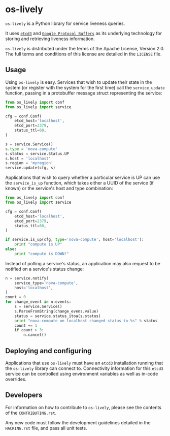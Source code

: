 # os-lively

`os-lively` is a Python library for service liveness queries.

It uses [`etcd3`](https://coreos.com/etcd/docs/latest/v2/api_v3.html) and
[`Google Protocol Buffers`](https://developers.google.com/protocol-buffers/) as
its underlying technology for storing and retrieving liveness information.

`os-lively` is distributed under the terms of the Apache
License, Version 2.0. The full terms and conditions of this
license are detailed in the `LICENSE` file.

## Usage

Using `os-lively` is easy. Services that wish to update their state in the system
(or register with the system for the first time) call the `service_update`
function, passing in a protobuffer message struct representing the service:

```python
from os_lively import conf
from os_lively import service

cfg = conf.Conf(
    etcd_host='localhost',
    etcd_port=2379,
    status_ttl=60,
)

s = service.Service()
s.type = 'nova-compute'
s.status = service.Status.UP
s.host = 'localhost'
s.region = 'myregion'
service.update(cfg, s)
```

Applications that wish to query whether a particular service is UP can use the
`service_is_up` function, which takes either a UUID of the service (if known)
or the service's host and type combination:

```python
from os_lively import conf
from os_lively import service

cfg = conf.Conf(
    etcd_host='localhost',
    etcd_port=2379,
    status_ttl=60,
)

if service.is_up(cfg, type='nova-compute', host='localhost'):
    print "compute is UP"
else:
    print "compute is DOWN!"
```

Instead of polling a service's status, an application may also request to be
notified on a service's status change:

```python
n = service.notify(
    service_type='nova-compute',
    host='localhost',
)
count = 0
for change_event in n.events:
    s = service.Service()
    s.ParseFromString(change_evens.value)
    status = service.status_itoa(s.status)
    print "nova-compute on localhost changed status to %s" % status
    count += 1
    if count > 3:
        n.cancel()
```        

## Deploying and configuring

Applications that use `os-lively` must have an `etcd3` installation running
that the `os-lively` library can connect to. Connectivity information for this
`etcd3` service can be controlled using environment variables as well as
in-code overrides.

## Developers

For information on how to contribute to `os-lively`, please see the contents of
the `CONTRIBUTING.rst`.

Any new code must follow the development guidelines detailed in the `HACKING.rst`
file, and pass all unit tests.
